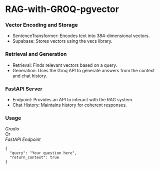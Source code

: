 # RAG-with-GROQ-pgvector

### Vector Encoding and Storage
- SentenceTransformer: Encodes text into 384-dimensional vectors.
- Supabase: Stores vectors using the vecs library.


### Retrieval and Generation
- Retrieval: Finds relevant vectors based on a query.
- Generation: Uses the Groq API to generate answers from the context and chat history.

### FastAPI Server
- Endpoint: Provides an API to interact with the RAG system.
- Chat History: Maintains history for coherent responses.

### Usage
*Gradio*  <br>
Or <br> 
*FastAPI Endpoint*
```
{
  "query": "Your question here",
  "return_context": true
}
```
